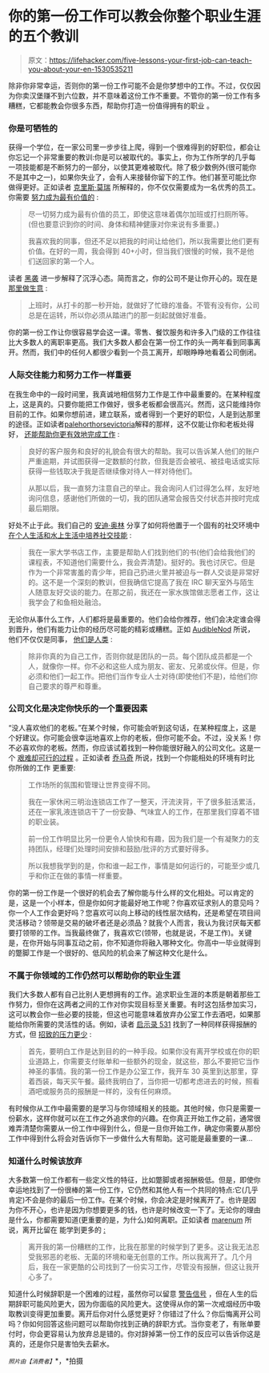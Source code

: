 # 你的第一份工作可以教会你整个职业生涯的五个教训

> 原文：<https://lifehacker.com/five-lessons-your-first-job-can-teach-you-about-your-en-1530535211>

除非你非常幸运，否则你的第一份工作可能不会是你梦想中的工作。不过，仅仅因为你卖汉堡赚不到六位数，并不意味着这份工作不重要。不管你的第一份工作有多糟糕，它都能教会你很多东西，帮助你打造一份值得拥有的职业 。



### 你是可牺牲的

获得一个学位，在一家公司里一步步往上爬，得到一个很难得到的好职位，都会让你忘记一个非常重要的教训:你是可以被取代的。事实上，你为工作所学的几乎每一项技能都是不断努力的一部分，以使其更难被取代。除了极少数例外(很可能你不是其中之一)，如果你失业了，会有人来接替你留下的工作。他们甚至可能比你做得更好。正如读者 [克里斯·莫瑞](http://cdmurray88.kinja.com/) 所解释的，你不仅仅需要成为一名优秀的员工。你需要 [努力成为最有价值的](http://lifehacker.com/be-nice-to-your-co-workers-and-help-them-when-you-can-1526896050) :

> 尽一切努力成为最有价值的员工，即使这意味着偶尔加班或打扫厕所等。(但也要意识到你的时间、身体和精神健康对你来说有多重要。)
> 
> 我喜欢我的同事，但还不足以把我的时间让给他们，所以我需要比他们更有价值。在好的一周，我会得到 40+小时，但当我们很慢的时候，我不是他们送回家的第一个人。

读者 [黑袭](http://blackattack90.kinja.com/) 进一步解释了沉浮心态。简而言之，你的公司不是让你开心的。现在是 [那里做生意](http://lifehacker.com/coming-into-work-prepared-to-be-busy-from-the-second-yo-1526880051) :

> 上班时，从打卡的那一秒开始，就做好了忙碌的准备。不管有没有你，公司总是在运转，所以你必须从踏进门的那一刻起就做好准备。

你的第一份工作让你很容易学会这一课。零售、餐饮服务和许多入门级的工作往往比大多数人的离职率更高。我们大多数人都会在第一份工作的头一两年看到同事离开。然而，我们中的任何人都很少看到一个员工离开，却眼睁睁地看着公司倒闭。

### 人际交往能力和努力工作一样重要

在我生命中的一段时间里，我真诚地相信努力工作是工作中最重要的。在某种程度上，这是真的。只要你能把工作做好，很多老板都会很高兴。然而，这只能维持你目前的工作。如果你想前进，建立联系，或者得到一个更好的职位，人是到达那里的途径。正如读者[palehorthorsevictoria](http://palehorsevictoria.kinja.com/)解释的那样，这不仅能让你和老板处得好， [还能帮助你更有效地完成工作](http://lifehacker.com/good-customer-service-and-good-manners-go-a-really-long-1526844925) :

> 良好的客户服务和良好的礼貌会有很大的帮助。我可以告诉某人他们的账户严重逾期，并试图获得一定数额的付款，但我是否会被吼、被挂电话或实际获得一些钱取决于我是否继续像对待人一样对待他们。
> 
> 从那以后，我一直努力注意自己的举止。我会询问人们过得怎么样，友好地询问信息，感谢他们所做的一切，我的团队通常会报告交付状态并按时完成最后期限。

好处不止于此。我们自己的 [安迪·奥林](http://andyoooo.kinja.com/) 分享了如何将他置于一个固有的社交环境中 [在个人生活和水上生活中培养社交技能](http://lifehacker.com/i-worked-at-a-college-bookstore-primarily-helping-peop-1526885008) :

> 我在一家大学书店工作，主要是帮助人们找到他们的书(他们会给我他们的课程表，不知道他们需要什么，我会弄清楚)。挺好的。我也讨厌它。但是作为一个非常害羞的青少年，把自己扔进火里并被迫与一群人交谈是非常好的。这不是一个深刻的教训，但我确信它提高了我在 IRC 聊天室外与陌生人随意友好交谈的能力。在那之前，我还在一家水族馆做志愿者工作，这让我学会了和鱼相处融洽。

无论你从事什么工作，人们都将是最重要的。他们会给你推荐，他们会决定谁会得到晋升，他们有能力让你的经历尽可能的精彩或糟糕。正如 [AudibleNod](http://otabol.kinja.com/) 所说，他们不仅仅是同事， [他们是人类](http://lifehacker.com/unless-you-literally-work-by-yourself-and-for-yourself-1526865442) :

> 除非你真的为自己工作，否则你就是团队的一员。每个团队成员都是一个人，就像你一样。你不必和这些人成为朋友、密友、兄弟或伙伴。但是，你必须和他们一起工作。把他们当作专业人士对待(即使他们不是)，给他们你自己要求的尊严和尊重。

### 公司文化是决定你快乐的一个重要因素

“没人喜欢他们的老板。”在某个时候，你可能会听到这句话，在某种程度上，这是个好建议。你可能会很幸运地喜欢上你的老板，但你可能不会。不过，没关系！你不必喜欢你的老板。然而，你应该试着找到一种你能很好融入的公司文化。这是一个 [艰难却可行的过程](https://lifehacker.com/how-to-find-out-if-a-company-is-a-cultural-fit-for-you-510587663) 。正如读者 [乔马奇](http://jomarch.kinja.com/) 所说，找到一个你能相处的环境有时比你所做的工作 更重要:

> 工作场所的氛围和管理让世界变得不同。
> 
> 我在一家休闲三明治连锁店工作了一整天，汗流浃背，干了很多脏活累活，还在一家乳液连锁店干了一份安静、气味宜人的工作，在那里我们穿着不错的职业装。
> 
> 前一份工作明显比另一份更令人愉快和有趣，因为我们是一个有凝聚力的支持团队，经理们处理时间安排和鼓励/批评的方式要好得多。
> 
> 所以我想我学到的是，你和谁一起工作，事情是如何运行的，可能至少或几乎和你正在做的事情一样重要。

你的第一份工作是一个很好的机会去了解你能与什么样的文化相处。可以肯定的是，这是一个小样本，但是你如何才能最好地工作呢？你喜欢征求别人的意见吗？你一个人工作会更好吗？您喜欢可以向上移动的线性层次结构，还是希望在项目间灵活移动？领带是交易的破坏者还是必须品？就我个人而言，我认为我讨厌每天都要打领带的工作。当我最终做了，我喜欢它(领带，也就是说，不是工作)。关键是，在你开始与同事互动之前，你不知道你将融入哪种文化。你高中一毕业就得到的蹩脚工作是一个很好的、低风险的机会来了解这种文化是什么。

### 不属于你领域的工作仍然可以帮助你的职业生涯

我们大多数人都有自己比别人更想拥有的工作。追求职业生涯的本质是朝着那些工作努力，但你在这两者之间的工作对你实现目标至关重要。有时这包括参加实习，这可以教会你一些必要的技能，但这也可能意味着放弃办公室工作去酒吧，如果那能给你所需要的灵活性的话。例如，读者 [启示录 531](http://apocalypse531.kinja.com/) 找到了一种同样获得报酬的方式，但 [招致的压力更少](http://lifehacker.com/well-i-have-a-couple-pieces-of-advice-first-is-to-lea-1526910285) :

> 首先，要明白工作是达到目的的一种手段。如果你没有离开学校或在你的职业道路上，你需要支付账单和一些额外的现金，就这些，那么不要把它当作神圣的事情。我的第一份工作是办公室工作，我开车 30 英里到达那里，穿着西装，每天买午餐。最终我明白了，当你把一切都考虑进去的时候，照看酒吧或服务员的报酬是一样的，没有任何麻烦。

有时候你从工作中最需要的是学习与你领域相关的技能。其他时候，你只是需要一份薪水，这样你就可以在工作之外追求你的兴趣。在你真正开始工作之前，通常很难弄清楚你需要从一份工作中得到什么，但是一旦你开始工作，确定你需要从那份工作中得到什么将会对告诉你下一步做什么大有帮助。这可能是最重要的一课...

### 知道什么时候该放弃

大多数第一份工作都有一些定义性的特征，比如蹩脚或者报酬极低。但是，即使你幸运地找到了一份很棒的第一份工作，它仍然和其他人有一个共同的特点:它(几乎肯定)不会是你的最后一份工作。在某个时候，你会决定是时候离开了。也许是因为你不开心，也许是因为你想要更多的钱，也许是时候改变一下了。无论你的理由是什么，你都需要知道(更重要的是，为什么)如何离职。正如读者 [marenum](http://marenum.kinja.com/) 所说，离开比留在 能学到更多的 [:](http://lifehacker.com/i-learned-a-lot-more-from-leaving-my-first-crappy-job-1526862552)

> 离开我的第一份糟糕的工作，比我在那里的时候学到了更多。这让我无法忍受我邪恶的老板、无菌的环境和毫无创意的工作。所以我离开了。几个月后，我在一家更酷的公司找到了一份实习工作，尽管没有报酬，但这让我开心多了。

知道什么时候辞职是一个困难的过程，虽然你可以留意 [警告信号](http://lifehacker.com/know-when-to-quit-your-job-by-watching-for-these-signal-5987241) ，但在人生的后期辞职可能风险更大，因为你面临的风险更大。这使得从你的第一次戒烟经历中吸取教训变得更加重要。离开后你对什么感觉更好？你错过了什么？你后悔离开公司吗？你如何回答这些问题可以帮助你找到正确的辞职方式。当你变老了，有账单要付时，你会更容易认为放弃总是错的。你对辞掉第一份工作的反应可以告诉你这是真的，还是你只是害怕失去薪水。

<small>*照片由*</small><small>*【消费者】*</small>*，*拍摄